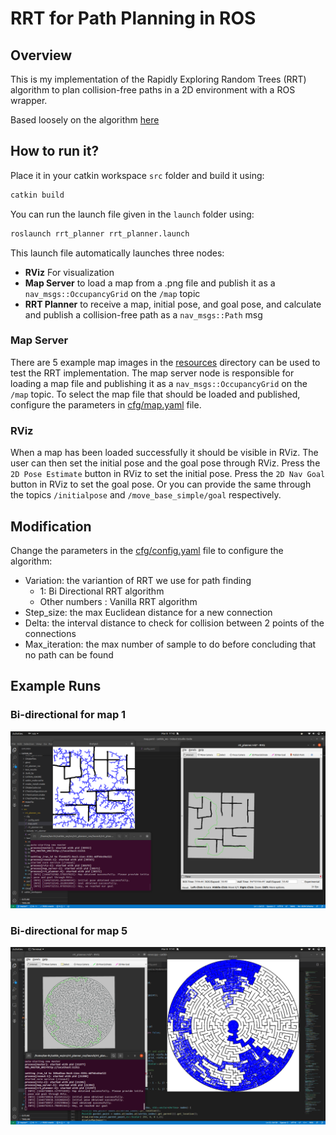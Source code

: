 # RRT for Path Planning in ROS

## Overview

This is my implementation of the Rapidly Exploring Random Trees (RRT) algorithm to plan collision-free paths in a 2D environment with a ROS wrapper.

Based loosely on the algorithm [here](https://github.com/zhm-real/PathPlanning)

## How to run it?

Place it in your catkin workspace `src` folder and build it using:

```bash
catkin build
```

You can run the launch file given in the `launch` folder using:

```bash
roslaunch rrt_planner rrt_planner.launch
```

This launch file automatically launches three nodes:

- **RViz** For visualization
- **Map Server** to load a map from a .png file and publish it as a `nav_msgs::OccupancyGrid` on the `/map` topic
- **RRT Planner** to receive a map, initial pose, and goal pose, and calculate and publish a collision-free path as a `nav_msgs::Path` msg

### Map Server

There are 5 example map images in the [resources](resources) directory can be used to test the RRT implementation.
The map server node is responsible for loading a map file and publishing it as a `nav_msgs::OccupancyGrid` on the `/map` topic.
To select the map file that should be loaded and published, configure the parameters in [cfg/map.yaml](cfg/map.yaml) file.

### RViz

When a map has been loaded successfully it should be visible in RViz. The user can then set the initial pose and the goal pose through RViz.
Press the `2D Pose Estimate` button in RViz to set the initial pose. Press the `2D Nav Goal` button in RViz to set the goal pose.
Or you can provide the same through the topics `/initialpose` and `/move_base_simple/goal` respectively.

## Modification

Change the parameters in the [cfg/config.yaml](cfg/config.yaml) file to configure the algorithm:

- Variation: the variantion of RRT we use for path finding
  - 1: Bi Directional RRT algorithm
  - Other numbers : Vanilla RRT algorithm
- Step_size: the max Euclidean distance for a new connection
- Delta: the interval distance to check for collision between 2 points of the connections
- Max_iteration: the max number of sample to do before concluding that no path can be found

## Example Runs

### Bi-directional for map 1

![example1](./resources/example-1.png)

### Bi-directional for map 5

![example5](./resources/example-5.png)
